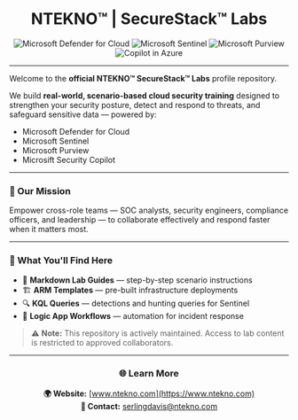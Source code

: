 <div align="center">

# NTEKNO™ | SecureStack™ Labs  

![Microsoft Defender for Cloud](https://img.shields.io/badge/Microsoft%20Defender%20for%20Cloud-0078D4?style=for-the-badge&logo=microsoftazure&logoColor=white)
![Microsoft Sentinel](https://img.shields.io/badge/Microsoft%20Sentinel-008272?style=for-the-badge&logo=microsoft&logoColor=white)
![Microsoft Purview](https://img.shields.io/badge/Microsoft%20Purview-5C2D91?style=for-the-badge&logo=microsoft&logoColor=white)
![Copilot in Azure](https://img.shields.io/badge/Copilot%20in%20Azure-107C10?style=for-the-badge&logo=githubcopilot&logoColor=white)

</div>

---

Welcome to the **official NTEKNO™ SecureStack™ Labs** profile repository.  

We build **real-world, scenario-based cloud security training** designed to strengthen your security posture, detect and respond to threats, and safeguard sensitive data — powered by:  

- Microsoft Defender for Cloud  
- Microsoft Sentinel  
- Microsoft Purview  
- Microsift Security Copilot  

---

### 🔑 Our Mission  
Empower cross-role teams — SOC analysts, security engineers, compliance officers, and leadership — to collaborate effectively and respond faster when it matters most.  

---

### 📂 What You'll Find Here  

- 📄 **Markdown Lab Guides** — step-by-step scenario instructions  
- 🏗 **ARM Templates** — pre-built infrastructure deployments  
- 🔍 **KQL Queries** — detections and hunting queries for Sentinel  
- 🔄 **Logic App Workflows** — automation for incident response  

> ⚠️ **Note:** This repository is actively maintained. Access to lab content is restricted to approved collaborators.  

---

<div align="center">

### 🌐 Learn More  

**🌍 Website:** [www.ntekno.com](https://www.ntekno.com)  
**📧 Contact:** [serlingdavis@ntekno.com](mailto:serlingdavis@ntekno.com)  

</div>



